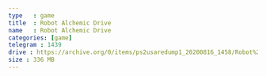 ```yaml
---
type   : game
title  : Robot Alchemic Drive
name   : Robot Alchemic Drive
categories: [game]
telegram : 1439
drive : https://archive.org/0/items/ps2usaredump1_20200816_1458/Robot%20Alchemic%20Drive.7z
size : 336 MB
---
```



